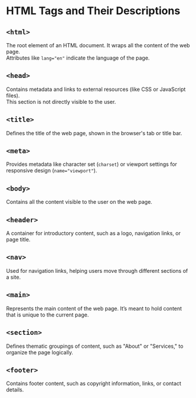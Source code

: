 # HTML Tags and Their Descriptions

## `<html>`
The root element of an HTML document. It wraps all the content of the web page.  
Attributes like `lang="en"` indicate the language of the page.

## `<head>`
Contains metadata and links to external resources (like CSS or JavaScript files).  
This section is not directly visible to the user.

## `<title>`
Defines the title of the web page, shown in the browser's tab or title bar.

## `<meta>`
Provides metadata like character set (`charset`) or viewport settings for responsive design (`name="viewport"`).

## `<body>`
Contains all the content visible to the user on the web page.

## `<header>`
A container for introductory content, such as a logo, navigation links, or page title.

## `<nav>`
Used for navigation links, helping users move through different sections of a site.

## `<main>`
Represents the main content of the web page. It’s meant to hold content that is unique to the current page.

## `<section>`
Defines thematic groupings of content, such as "About" or "Services," to organize the page logically.

## `<footer>`
Contains footer content, such as copyright information, links, or contact details.
